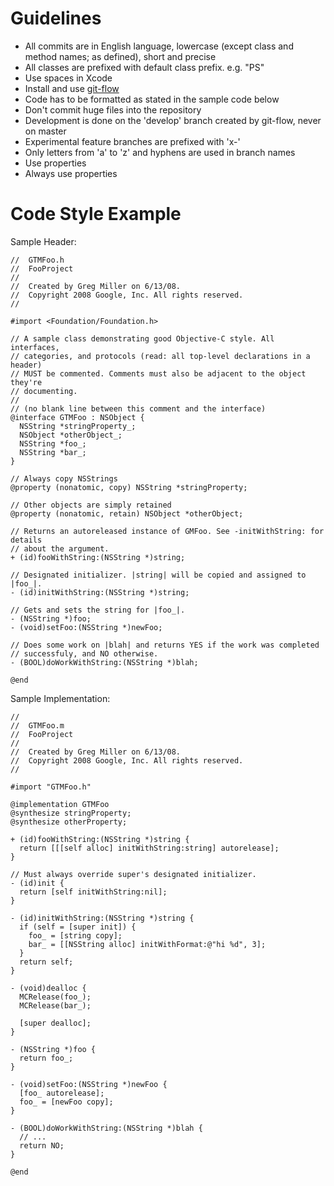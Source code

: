 # Guidelines

* All commits are in English language, lowercase (except class and method names; as defined), short and precise
* All classes are prefixed with default class prefix. e.g. "PS"
* Use spaces in Xcode
* Install and use [git-flow](http://github.com/nvie/gitflow)
* Code has to be formatted as stated in the sample code below
* Don't commit huge files into the repository
* Development is done on the 'develop' branch created by git-flow, never on master
* Experimental feature branches are prefixed with 'x-'
* Only letters from 'a' to 'z' and hyphens are used in branch names
* Use properties
* Always use properties

# Code Style Example

Sample Header:

	//  GTMFoo.h
	//  FooProject
	//
	//  Created by Greg Miller on 6/13/08.
	//  Copyright 2008 Google, Inc. All rights reserved.
	//

	#import <Foundation/Foundation.h>

	// A sample class demonstrating good Objective-C style. All interfaces,
	// categories, and protocols (read: all top-level declarations in a header)
	// MUST be commented. Comments must also be adjacent to the object they're
	// documenting.
	//
	// (no blank line between this comment and the interface)
	@interface GTMFoo : NSObject {
	  NSString *stringProperty_;
	  NSObject *otherObject_;
	  NSString *foo_;
	  NSString *bar_;
	}
	
	// Always copy NSStrings
	@property (nonatomic, copy) NSString *stringProperty;
	
	// Other objects are simply retained
	@property (nonatomic, retain) NSObject *otherObject;

	// Returns an autoreleased instance of GMFoo. See -initWithString: for details
	// about the argument.
	+ (id)fooWithString:(NSString *)string;

	// Designated initializer. |string| will be copied and assigned to |foo_|.
	- (id)initWithString:(NSString *)string;

	// Gets and sets the string for |foo_|.
	- (NSString *)foo;
	- (void)setFoo:(NSString *)newFoo;

	// Does some work on |blah| and returns YES if the work was completed
	// successfuly, and NO otherwise.
	- (BOOL)doWorkWithString:(NSString *)blah;

	@end
	
Sample Implementation:

	//
	//  GTMFoo.m
	//  FooProject
	//
	//  Created by Greg Miller on 6/13/08.
	//  Copyright 2008 Google, Inc. All rights reserved.
	//

	#import "GTMFoo.h"

	@implementation GTMFoo
	@synthesize stringProperty;
	@synthesize otherProperty;

	+ (id)fooWithString:(NSString *)string {
	  return [[[self alloc] initWithString:string] autorelease];
	}

	// Must always override super's designated initializer.
	- (id)init {
	  return [self initWithString:nil];
	}

	- (id)initWithString:(NSString *)string {
	  if (self = [super init]) {
	    foo_ = [string copy];
	    bar_ = [[NSString alloc] initWithFormat:@"hi %d", 3];
	  }
	  return self;  
	}

	- (void)dealloc {
	  MCRelease(foo_);
	  MCRelease(bar_);

	  [super dealloc];
	}

	- (NSString *)foo {
	  return foo_;
	}

	- (void)setFoo:(NSString *)newFoo {
	  [foo_ autorelease];
	  foo_ = [newFoo copy];  
	}

	- (BOOL)doWorkWithString:(NSString *)blah {
	  // ...
	  return NO;
	}

	@end

